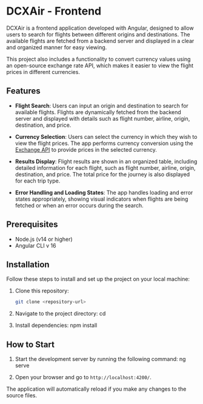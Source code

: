 # DCXAir - Frontend

DCXAir is a frontend application developed with Angular, designed to allow users to search for flights between different origins and destinations. The available flights are fetched from a backend server and displayed in a clear and organized manner for easy viewing.

This project also includes a functionality to convert currency values using an open-source exchange rate API, which makes it easier to view the flight prices in different currencies.

## Features

- **Flight Search**: Users can input an origin and destination to search for available flights. Flights are dynamically fetched from the backend server and displayed with details such as flight number, airline, origin, destination, and price.

- **Currency Selection**: Users can select the currency in which they wish to view the flight prices. The app performs currency conversion using the [Exchange API](https://github.com/fawazahmed0/exchange-api?tab=readme-ov-file) to provide prices in the selected currency.

- **Results Display**: Flight results are shown in an organized table, including detailed information for each flight, such as flight number, airline, origin, destination, and price. The total price for the journey is also displayed for each trip type.

- **Error Handling and Loading States**: The app handles loading and error states appropriately, showing visual indicators when flights are being fetched or when an error occurs during the search.

## Prerequisites

- Node.js (v14 or higher)
- Angular CLI v 16

## Installation

Follow these steps to install and set up the project on your local machine:

1. Clone this repository:
   ```bash
   git clone <repository-url>
2. Navigate to the project directory:
   cd <project-directory>

3. Install dependencies:
   npm install

## How to Start

1. Start the development server by running the following command:
   ng serve

2. Open your browser and go to `http://localhost:4200/`.

The application will automatically reload if you make any changes to the source files.

